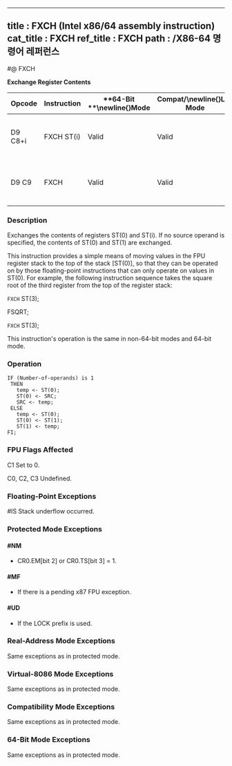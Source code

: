 ----------------------------
title : FXCH (Intel x86/64 assembly instruction)
cat_title : FXCH
ref_title : FXCH
path : /X86-64 명령어 레퍼런스
----------------------------
#@ FXCH

**Exchange Register Contents**

|**Opcode**|**Instruction**|**64-Bit **\newline{}**Mode**|**Compat/**\newline{}**Leg Mode**|**Description**|
|----------|---------------|-----------------------------|---------------------------------|---------------|
|D9 C8+i|FXCH ST(i)|Valid|Valid|Exchange the contents of ST(0) and ST(i).|
|D9 C9|FXCH|Valid|Valid|Exchange the contents of ST(0) and ST(1).|
### Description


Exchanges the contents of registers ST(0) and ST(i). If no source operand is specified, the contents of ST(0) and ST(1) are exchanged.

This instruction provides a simple means of moving values in the FPU register stack to the top of the stack [ST(0)], so that they can be operated on by those floating-point instructions that can only operate on values in ST(0). For example, the following instruction sequence takes the square root of the third register from the top of the register stack:

 `FXCH` ST(3);

 FSQRT;

 `FXCH` ST(3);

This instruction's operation is the same in non-64-bit modes and 64-bit mode.


### Operation

```info-verb
IF (Number-of-operands) is 1
 THEN
   temp <- ST(0);
   ST(0) <- SRC;
   SRC <- temp;
 ELSE
   temp <- ST(0);
   ST(0) <- ST(1);
   ST(1) <- temp;
FI;
```
### FPU Flags Affected


C1 Set to 0.

C0, C2, C3  Undefined.

### Floating-Point Exceptions


#IS Stack underflow occurred.


### Protected Mode Exceptions

#### #NM
* CR0.EM[bit 2] or CR0.TS[bit 3] = 1.

#### #MF
* If there is a pending x87 FPU exception.

#### #UD
* If the LOCK prefix is used.

### Real-Address Mode Exceptions



Same exceptions as in protected mode.


### Virtual-8086 Mode Exceptions



Same exceptions as in protected mode.


### Compatibility Mode Exceptions



Same exceptions as in protected mode.


### 64-Bit Mode Exceptions



Same exceptions as in protected mode.

